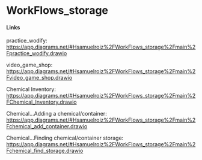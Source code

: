 # WorkFlows_storage

#### Links

practice_wodify: https://app.diagrams.net/#Hsamuelroiz%2FWorkFlows_storage%2Fmain%2Fpractice_wodify.drawio

video_game_shop: https://app.diagrams.net/#Hsamuelroiz%2FWorkFlows_storage%2Fmain%2Fvideo_game_shop.drawio

Chemical Inventory: https://app.diagrams.net/#Hsamuelroiz%2FWorkFlows_storage%2Fmain%2FChemical_Inventory.drawio

Chemical...Adding a chemical/container: https://app.diagrams.net/#Hsamuelroiz%2FWorkFlows_storage%2Fmain%2Fchemical_add_container.drawio

Chemical...Finding chemical/container storage: https://app.diagrams.net/#Hsamuelroiz%2FWorkFlows_storage%2Fmain%2Fchemical_find_storage.drawio




